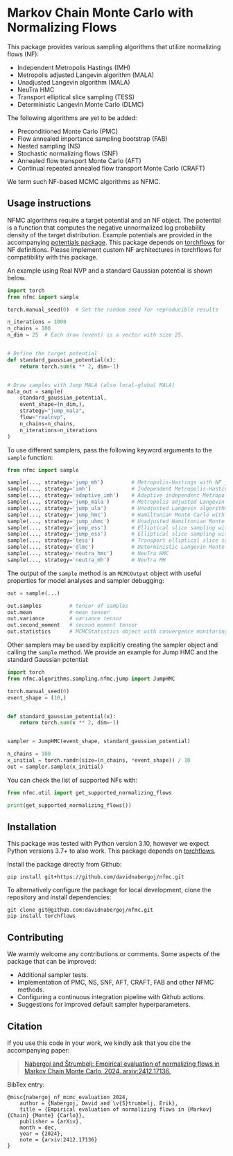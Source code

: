 # Markov Chain Monte Carlo with Normalizing Flows

This package provides various sampling algorithms that utilize normalizing flows (NF):

* Independent Metropolis Hastings (IMH)
* Metropolis adjusted Langevin algorithm (MALA)
* Unadjusted Langevin algorithm (MALA)
* NeuTra HMC
* Transport elliptical slice sampling (TESS)
* Deterministic Langevin Monte Carlo (DLMC)

The following algorithms are yet to be added:

* Preconditioned Monte Carlo (PMC)
* Flow annealed importance sampling bootstrap (FAB)
* Nested sampling (NS)
* Stochastic normalizing flows (SNF)
* Annealed flow transport Monte Carlo (AFT)
* Continual repeated annealed flow transport Monte Carlo (CRAFT)

We term such NF-based MCMC algorithms as NFMC.

## Usage instructions

NFMC algorithms require a target potential and an NF object.
The potential is a function that computes the negative unnormalized log probability density of the target distribution.
Example potentials are provided in the accompanying [potentials package](https://github.com/davidnabergoj/potentials).
This package depends on [torchflows](https://github.com/davidnabergoj/torchflows) for NF definitions.
Please implement custom NF architectures in torchflows for compatibility with this package.

An example using Real NVP and a standard Gaussian potential is shown below.

```python
import torch
from nfmc import sample

torch.manual_seed(0)  # Set the random seed for reproducible results

n_iterations = 1000
n_chains = 100
n_dim = 25  # Each draw (event) is a vector with size 25.


# Define the target potential
def standard_gaussian_potential(x):
    return torch.sum(x ** 2, dim=-1)


# Draw samples with Jump MALA (also local-global MALA)
mala_out = sample(
    standard_gaussian_potential,
    event_shape=(n_dim,),
    strategy="jump_mala",
    flow="realnvp",
    n_chains=n_chains,
    n_iterations=n_iterations
)
```

To use different samplers, pass the following keyword arguments to the `sample` function:

```python
from nfmc import sample

sample(..., strategy='jump_mh')         # Metropolis-Hastings with NF jumps
sample(..., strategy='imh')             # Independent Metropolis-Hastings
sample(..., strategy='adaptive_imh')    # Adaptive independent Metropolis-Hastings
sample(..., strategy='jump_mala')       # Metropolis adjusted Langevin algorithm with NF jumps
sample(..., strategy='jump_ula')        # Unadjusted Langevin algorithm with NF jumps
sample(..., strategy='jump_hmc')        # Hamiltonian Monte Carlo with NF jumps
sample(..., strategy='jump_uhmc')       # Unadjusted Hamiltonian Monte Carlo with NF jumps
sample(..., strategy='jump_ess')        # Elliptical slice sampling with NF jumps
sample(..., strategy='jump_ess')        # Elliptical slice sampling with NF jumps
sample(..., strategy='tess')            # Transport elliptical slice sampling
sample(..., strategy='dlmc')            # Deterministic Langevin Monte Carlo
sample(..., strategy='neutra_hmc')      # NeuTra HMC
sample(..., strategy='neutra_mh')       # NeuTra MH
```

The output of the `sample` method is an `MCMCOutput` object with useful properties for model analyses and sampler debugging:

```python
out = sample(...)

out.samples         # tensor of samples
out.mean            # mean tensor
out.variance        # variance tensor
out.second_moment   # second moment tensor
out.statistics      # MCMCStatistics object with convergence monitoring logs and other MCMC-related quantities (e.g., acceptance rate, number of target calls, number of target gradient calls)  
``` 

Other samplers may be used by explicitly creating the sampler object and calling the `sample` method.
We provide an example for Jump HMC and the standard Gaussian potential:

```python
import torch
from nfmc.algorithms.sampling.nfmc.jump import JumpHMC

torch.manual_seed(0)
event_shape = (10,)


def standard_gaussian_potential(x):
    return torch.sum(x ** 2, dim=-1)


sampler = JumpHMC(event_shape, standard_gaussian_potential)

n_chains = 100
x_initial = torch.randn(size=(n_chains, *event_shape)) / 10
out = sampler.sample(x_initial)
```

You can check the list of supported NFs with:

```python
from nfmc.util import get_supported_normalizing_flows

print(get_supported_normalizing_flows())
```

## Installation

This package was tested with Python version 3.10, however we expect Python versions 3.7+ to also work.
This package depends on [torchflows](https://github.com/davidnabergoj/torchflows).

Install the package directly from Github:
```
pip install git+https://github.com/davidnabergoj/nfmc.git
```

To alternatively configure the package for local development, clone the repository and install dependencies:

```
git clone git@github.com:davidnabergoj/nfmc.git
pip install torchflows
```
## Contributing

We warmly welcome any contributions or comments.
Some aspects of the package that can be improved:

* Additional sampler tests.
* Implementation of PMC, NS, SNF, AFT, CRAFT, FAB and other NFMC methods.
* Configuring a continuous integration pipeline with Github actions.
* Suggestions for improved default sampler hyperparameters.

## Citation

If you use this code in your work, we kindly ask that you cite the accompanying paper:
> [Nabergoj and Štrumbelj: Empirical evaluation of normalizing flows in Markov Chain Monte Carlo, 2024. arxiv:2412.17136.](https://arxiv.org/abs/2412.17136)

BibTex entry:
```
@misc{nabergoj_nf_mcmc_evaluation_2024,
    author = {Nabergoj, David and \v{S}trumbelj, Erik},
    title = {Empirical evaluation of normalizing flows in {Markov} {Chain} {Monte} {Carlo}},
    publisher = {arXiv},
    month = dec,
    year = {2024},
    note = {arxiv:2412.17136}
}
```
